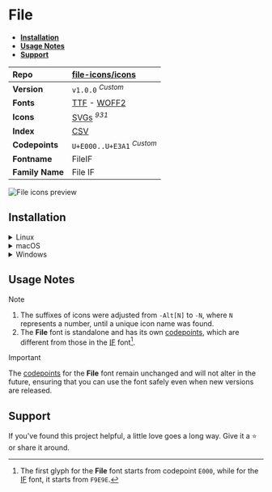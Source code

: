# File

- [**Installation**](#installation)
- [**Usage Notes**](#usage-notes)
- [**Support**](#support)

| Repo            | [file-icons/icons](https://github.com/file-icons/icons)                                                                                                                 |
| :-------------- | :---------------------------------------------------------------------------------------------------------------------------------------------------------------------- |
| **Version**     | `v1.0.0` <sup>_Custom_</sup>                                                                                                                                            |
| **Fonts**       | [TTF](https://raw.githubusercontent.com/iconicFonts/if/main/fonts/TTF/File.ttf) - [WOFF2](https://raw.githubusercontent.com/iconicFonts/if/main/fonts/WOFF2/File.woff2) |
| **Icons**       | [SVGs](https://github.com/iconicFonts/if/tree/main/packs/File/svgs) <sup>_931_</sup>                                                                                    |
| **Index**       | [CSV](https://github.com/iconicFonts/if/blob/main/indices/File.csv)                                                                                                     |
| **Codepoints**  | `U+E000..U+E3A1` <sup>_Custom_</sup>                                                                                                                                    |
| **Fontname**    | FileIF                                                                                                                                                                  |
| **Family Name** | File IF                                                                                                                                                                 |

<picture>
  <source media="(prefers-color-scheme: dark)" srcset="https://raw.githubusercontent.com/iconicFonts/if/main/imgs/File_dark.png">
  <img alt="File icons preview" src="https://raw.githubusercontent.com/iconicFonts/if/main/imgs/File_light.png">
</picture>

## Installation

<details>

<summary>Linux</summary>

```sh
curl -o ~/.local/share/fonts/File.ttf https://raw.githubusercontent.com/iconicFonts/if/main/fonts/TTF/File.ttf
```

Refresh font cache:

```sh
fc-cache -f ~/.local/share/fonts
```

</details>

<details>

<summary>macOS</summary>

```sh
curl -o ~/Library/Fonts/File.ttf https://raw.githubusercontent.com/iconicFonts/if/main/fonts/TTF/File.ttf
```

</details>

<details>

<summary>Windows</summary>

```sh
curl -o C:\Windows\Fonts\File.ttf https://raw.githubusercontent.com/iconicFonts/if/main/fonts/TTF/File.ttf
```

</details>

## Usage Notes

> [!NOTE]
>
> 1. The suffixes of icons were adjusted from `-Alt[N]` to `-N`, where `N` represents a number, until a unique icon name was found.
> 2. The **File** font is standalone and has its own [codepoints](https://github.com/iconicFonts/if/blob/main/indices/File.csv), which are different from those in the [IF](https://github.com/iconicFonts/if/blob/main/indices/if.csv) font[^1].

> [!IMPORTANT]
> The [codepoints](https://github.com/iconicFonts/if/blob/main/indices/File.csv) for the **File** font remain unchanged and will not alter in the future, ensuring that you can use the font safely even when new versions are released.

## Support

If you've found this project helpful, a little love goes a long way. Give it a :star: or share it around.

[^1]: The first glyph for the **File** font starts from codepoint `E000`, while for the [IF](https://github.com/iconicFonts/if/blob/main/indices/if.csv) font, it starts from `F9E9E`.
